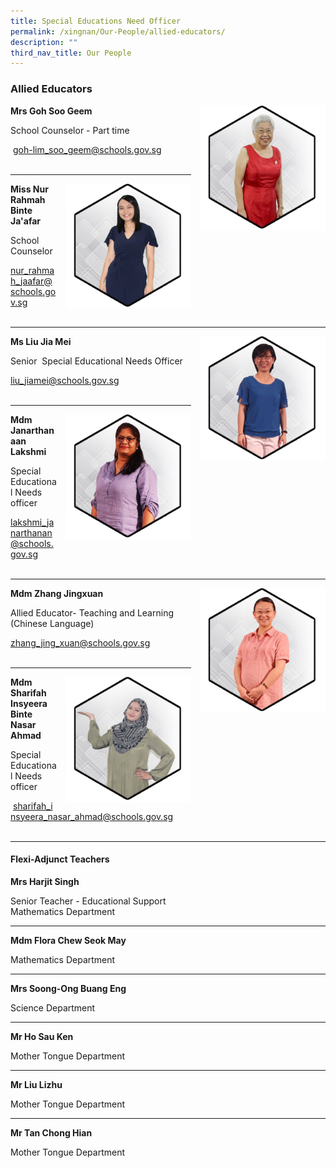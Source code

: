 ```yaml
---
title: Special Educations Need Officer
permalink: /xingnan/Our-People/allied-educators/
description: ""
third_nav_title: Our People
---
```



### Allied Educators

<img src="/images/ae1.png" style="width:200px;height:200px;margin-left:15px;" align = "right"> **Mrs Goh Soo Geem**

School Counselor - Part time

 [goh-lim\_soo\_geem@schools.gov.sg](mailto:goh-lim_soo_geem@schools.gov.sg) <br><br>


* * *

<img src="/images/ae2.png" style="width:200px;height:200px;margin-left:15px;" align = "right"> 

**Miss Nur Rahmah Binte Ja'afar**

School Counselor

[nur\_rahmah\_jaafar@schools.gov.sg](mailto:nur_rahmah_jaafar@schools.gov.sg) <br><br>


* * *

<img src="/images/ae3.png" style="width:200px;height:200px;margin-left:15px;" align = "right"> **Ms Liu Jia Mei**  

Senior  Special Educational Needs Officer

[liu\_jiamei@schools.gov.sg](mailto:liu_jiamei@schools.gov.sg) <br><br>

* * *

<img src="/images/ae4.png" style="width:200px;height:200px;margin-left:15px;" align = "right"> **Mdm Janarthanaan Lakshmi** 

Special Educational Needs officer

[lakshmi\_janarthanan@schools.gov.sg](mailto:lakshmi_janarthanan@schools.gov.sg) <br><br>

* * *

<img src="/images/ae5.png" style="width:200px;height:200px;margin-left:15px;" align = "right"> **Mdm Zhang Jingxuan** 

Allied Educator- Teaching and Learning (Chinese Language)

[zhang\_jing\_xuan@schools.gov.sg](mailto:zhang_jing_xuan@schools.gov.sg)<br><br>

* * *

<img src="/images/ae6.png" style="width:200px;height:200px;margin-left:15px;" align = "right"> **Mdm  Sharifah Insyeera Binte Nasar Ahmad** 

Special Educational Needs officer

 [sharifah\_insyeera\_nasar\_ahmad@schools.gov.sg](mailto:sharifah_insyeera_nasar_ahmad@schools.gov.sg)<br><br>

* * *

#### Flexi-Adjunct Teachers

**Mrs Harjit Singh**   

Senior Teacher - Educational Support   
Mathematics Department

* * *

**Mdm Flora Chew Seok May** 

Mathematics Department

* * *

**Mrs Soong-Ong Buang Eng**   

Science Department

* * *

**Mr Ho Sau Ken**   

Mother Tongue Department

* * *

**Mr Liu Lizhu** 

Mother Tongue Department

* * *

**Mr Tan Chong Hian** 

Mother Tongue Department
